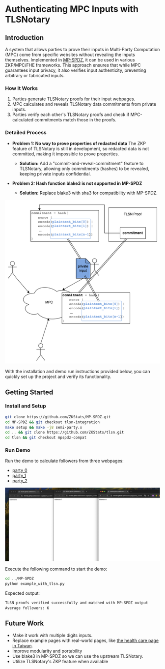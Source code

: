 # Authenticating MPC Inputs with TLSNotary

## Introduction
A system that allows parties to prove their inputs in Multi-Party Computation (MPC) come from specific websites without revealing the inputs themselves. Implemented in [MP-SPDZ](https://github.com/data61/MP-SPDZ), it can be used in various ZKP/MPC/FHE frameworks. This approach ensures that while MPC guarantees input privacy, it also verifies input authenticity, preventing arbitrary or fabricated inputs.

### How It Works
1. Parties generate TLSNotary proofs for their input webpages.
2. MPC calculates and reveals TLSNotary data commitments from private inputs.
3. Parties verify each other's TLSNotary proofs and check if MPC-calculated commitments match those in the proofs.

### Detailed Process
- **Problem 1: No way to prove properties of redacted data**
  The ZKP feature of TLSNotary is still in development, so redacted data is not committed, making it impossible to prove properties.
  - **Solution:** Add a "commit-and-reveal-commitment" feature to TLSNotary, allowing only commitments (hashes) to be revealed, keeping private inputs confidential.

- **Problem 2: Hash function blake3 is not supported in MP-SPDZ**
  - **Solution:** Replace blake3 with sha3 for compatibility with MP-SPDZ.

![Detailed Process](./structure.png)

With the installation and demo run instructions provided below, you can quickly set up the project and verify its functionality.

## Getting Started

### Install and Setup
```bash
git clone https://github.com/ZKStats/MP-SPDZ.git
cd MP-SPDZ && git checkout tlsn-integration
make setup && make -j8 semi-party.x
cd .. && git clone https://github.com/ZKStats/tlsn.git
cd tlsn && git checkout mpspdz-compat
```

### Run Demo
Run the demo to calculate followers from three webpages:
- [party_0](https://mhchia.github.io/followers-page/party_0.html)
- [party_1](https://mhchia.github.io/followers-page/party_1.html)
- [party_2](https://mhchia.github.io/followers-page/party_2.html)

![Demo Overview](./demo-pages.png)

Execute the following command to start the demo:

```bash
cd ../MP-SPDZ
python example_with_tlsn.py
```

Expected output:
```bash
TLSN proofs verified successfully and matched with MP-SPDZ output
Average followers: 6
```

## Future Work
- Make it work with multiple digits inputs.
- Replace example pages with real-world pages, like [the health care page in Taiwan](https://github.com/ZKStats/tlsn/pull/4).
- Improve modularity and portability
- Use blake3 in MP-SPDZ so we can use the upstream TLSNotary.
- Utilize TLSNotary's ZKP feature when available
